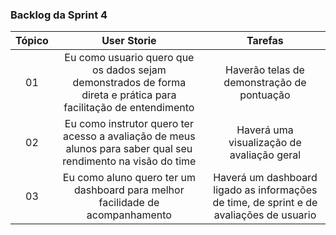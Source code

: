 <h3>Backlog da Sprint 4</h3>

| Tópico | User Storie | Tarefas |
| :--: | :-----------: | :-----: |
|   01   | Eu como usuario quero que os dados sejam demonstrados de forma direta e prática para facilitação de entendimento| Haverão telas de demonstração de pontuação |
|   02  | Eu como instrutor quero ter acesso a avaliação de meus alunos para saber qual seu rendimento na visão do time | Haverá uma visualização de avaliação geral| 
|   03  | Eu como aluno quero ter um dashboard para melhor facilidade de acompanhamento  | Haverá um dashboard ligado as informações de time, de sprint e de avaliações de usuario | 
<br/>

<!--
<h3>Gráfico Burndown</h3>
<p width="100%">
    <img width="50%" src="https://docs.google.com/spreadsheets/d/e/2PACX-1vSFye2Cy5ZKk4ITaR4jn07u8yRFFHz-suO6wadgh4gzXuv3hieMPRE2ykFy5kYuu7ws54l7ouCKkusP/pubchart?oid=2089711791&format=image"> </p>
-->
